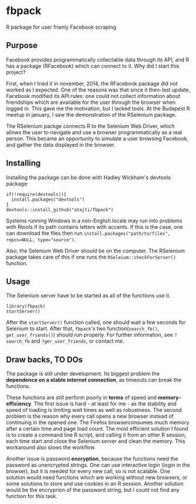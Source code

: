 # fbpack
R package for user frienly Facebook scraping

## Purpose
Facebook provides programmatically collectable data through its API,
and R has a package (RFacebook) which can connect to it. Why did I start this project?

First, when I tried it in november, 2014, the RFacebook package did not worked as I expected. One of the reasons
was that since it then-last update, Facebook modified its API rules: one could not collect information about
friendships which are available for the user through the browser when logged in. This gave me the motivation,
but I lacked tools. At the Budapest R meetup in january, I saw the demonstration of the RSelenium package.

The RSelenium packge connects R to the Selenium Web Driver, which allows the user to navigate and use a browser
programmatically as a real person. This became an opportunity to simulate a user browsing Facebook,
and gather the data displayed in the browser.

## Installing
Installing the package can be done with Hadley Wickham's devtools package:
```{r "package installation"}
if(!require(devtools)){
  install.packages("devtools")
}
devtools::install_github("atajti/fbpack")
```
Systems running Windows in a non-English locale may run into problems with Rtools if its path contains letters with accents. If this is the case, one can download the files then run `install.packages("path/to/files", repos=NULL, type="source")`.

Also, the Selenium Web Driver should be on the computer. The RSelenium package takes care of this if one runs the
`RSeleium::checkForServer()` function.

## Usage
The Selenium server have to be started as all of the functions use it.
```{r "package usage"}
library(fbpack)
startServer()
```

After the `startServer()` function called, one should wait a few seconds for Selenium to start. After that,
`fbpack`'s two function(`search_fb()`, `get_user_friends()`) should run properly. For further information,
see `?search_fb` and `?ger_user_friends`, or contact me.

## Draw backs, TO DOs
The package is still under development. Its biggest problem the **dependence on a stable internet connection**,
as timeouts can break the functions.

These functions are still perform poorly in **terms** of speed and **memory-efficiency**. The first issue is hard -
at least for me - as the stability and speed of loading is limiting wait times as well as robustness.
The second problem is the reason why every call opens a new browser instead of continuing in the opened one.
The Firefox browserconsumes much memory after a certain time and page load count. The most efficient solution I
found is to create a command line R script, and calling it from an other R session, each time start and close the
Selenium server and clean the memory. This workaround also slows the workflow.

Another issue is password **encryption**, because the
functions need the password as unencrypted strings. One can use interactive login (login in the browser), but it is needed for every new call, so is not scalable. One solution would need functions which are working without
new browsers, or some solutions to store and use cookies in an R session. Another solution would be the encryprion
of the password string, but I could not find any function for this task.



